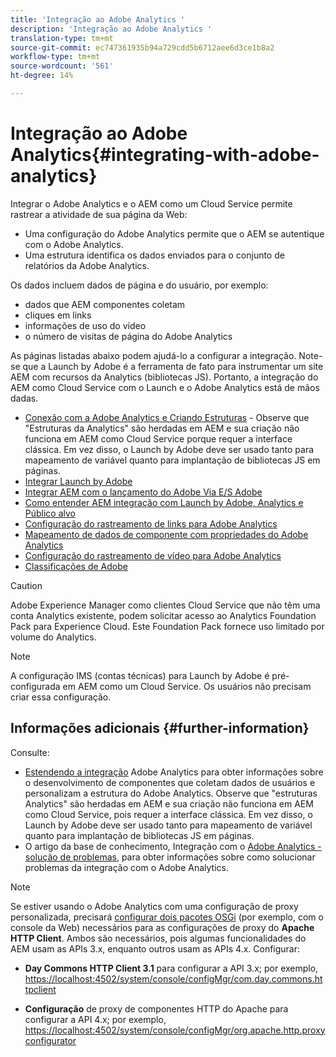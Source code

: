 ```yaml
---
title: 'Integração ao Adobe Analytics '
description: 'Integração ao Adobe Analytics '
translation-type: tm+mt
source-git-commit: ec747361935b94a729cdd5b6712aee6d3ce1b8a2
workflow-type: tm+mt
source-wordcount: '561'
ht-degree: 14%

---
```



# Integração ao Adobe Analytics{#integrating-with-adobe-analytics}

Integrar o Adobe Analytics e o AEM como um Cloud Service permite rastrear a atividade de sua página da Web:

* Uma configuração do Adobe Analytics permite que o AEM se autentique com o Adobe Analytics.
* Uma estrutura identifica os dados enviados para o conjunto de relatórios da Adobe Analytics.

Os dados incluem dados de página e do usuário, por exemplo:

* dados que AEM componentes coletam
* cliques em links
* informações de uso do vídeo
* o número de visitas de página do Adobe Analytics

As páginas listadas abaixo podem ajudá-lo a configurar a integração. Note-se que a Launch by Adobe é a ferramenta de fato para instrumentar um site AEM com recursos da Analytics (bibliotecas JS). Portanto, a integração do AEM como Cloud Service com o Launch e o Adobe Analytics está de mãos dadas.

* [Conexão com a Adobe Analytics e Criando Estruturas](https://docs.adobe.com/content/help/en/experience-manager-65/administering/integration/adobeanalytics-connect.html) - Observe que &quot;Estruturas da Analytics&quot; são herdadas em AEM e sua criação não funciona em AEM como Cloud Service porque requer a interface clássica. Em vez disso, o Launch by Adobe deve ser usado tanto para mapeamento de variável quanto para implantação de bibliotecas JS em páginas.
* [Integrar Launch by Adobe](https://docs.adobe.com/content/help/en/experience-manager-learn/sites/integrations/adobe-launch-integration-tutorial-understand.html)
* [Integrar AEM com o lançamento do Adobe Via E/S Adobe](https://helpx.adobe.com/experience-manager/using/aem_launch_adobeio_integration.html)
* [Como entender AEM integração com Launch by Adobe, Analytics e Público alvo](https://helpx.adobe.com/experience-manager/kt/integration/using/aem-launch-integration-tutorial-understand.html)
* [Configuração do rastreamento de links para Adobe Analytics](https://docs.adobe.com/content/help/en/experience-manager-65/administering/integration/adobeanalytics-link.html)
* [Mapeamento de dados de componente com propriedades do Adobe Analytics](https://docs.adobe.com/content/help/en/experience-manager-65/administering/integration/adobeanalytics-mapping.html)
* [Configuração do rastreamento de vídeo para Adobe Analytics](https://docs.adobe.com/content/help/en/experience-manager-65/administering/integration/adobeanalytics-video.html)
* [Classificações de Adobe](https://docs.adobe.com/content/help/en/experience-manager-65/administering/integration/adobeanalytics-classifications.html)

>[!CAUTION]
>
>Adobe Experience Manager como clientes Cloud Service que não têm uma conta Analytics existente, podem solicitar acesso ao Analytics Foundation Pack para Experience Cloud.  Este Foundation Pack fornece uso limitado por volume do Analytics.

>[!NOTE]
>
>A configuração IMS (contas técnicas) para Launch by Adobe é pré-configurada em AEM como um Cloud Service. Os usuários não precisam criar essa configuração.

## Informações adicionais {#further-information}

Consulte:

* [Estendendo a integração](https://docs.adobe.com/content/help/en/experience-manager-65/developing/extending-aem/extending-analytics/extending-analytics.html) Adobe Analytics para obter informações sobre o desenvolvimento de componentes que coletam dados de usuários e personalizam a estrutura do Adobe Analytics. Observe que &quot;estruturas Analytics&quot; são herdadas em AEM e sua criação não funciona em AEM como Cloud Service, pois requer a interface clássica. Em vez disso, o Launch by Adobe deve ser usado tanto para mapeamento de variável quanto para implantação de bibliotecas JS em páginas.
* O artigo da base de conhecimento, Integração com o [Adobe Analytics - solução de problemas](https://helpx.adobe.com/experience-manager/kb/sitecatalystintegrationtroubleshooting.html), para obter informações sobre como solucionar problemas da integração com o Adobe Analytics.

>[!NOTE]
>
>Se estiver usando o Adobe Analytics com uma configuração de proxy personalizada, precisará [configurar dois pacotes OSGi](https://docs.adobe.com/content/help/en/experience-manager-65/deploying/configuring/configuring-osgi.html) (por exemplo, com o console da Web) necessários para as configurações de proxy do **Apache HTTP Client**. Ambos são necessários, pois algumas funcionalidades do AEM usam as APIs 3.x, enquanto outros usam as APIs 4.x. Configurar:
>
>* **Day Commons HTTP Client 3.1** para configurar a API 3.x;
>  por exemplo, [https://localhost:4502/system/console/configMgr/com.day.commons.httpclient](https://localhost:4502/system/console/configMgr/com.day.commons.httpclient)
>
>* **Configuração** de proxy de componentes HTTP do Apache para configurar a API 4.x;
>  por exemplo, [https://localhost:4502/system/console/configMgr/org.apache.http.proxyconfigurator](https://localhost:4502/system/console/configMgr/org.apache.http.proxyconfigurator)
>


